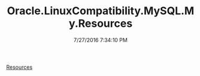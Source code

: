 ﻿---
title: Oracle.LinuxCompatibility.MySQL.My.Resources
date: 7/27/2016 7:34:10 PM
---

[Resources](T-Oracle.LinuxCompatibility.MySQL.My.Resources.Resources.html)
